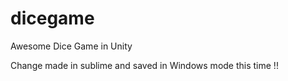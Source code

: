 dicegame
========

Awesome Dice Game in Unity

Change made in sublime and saved in Windows mode this time !!
